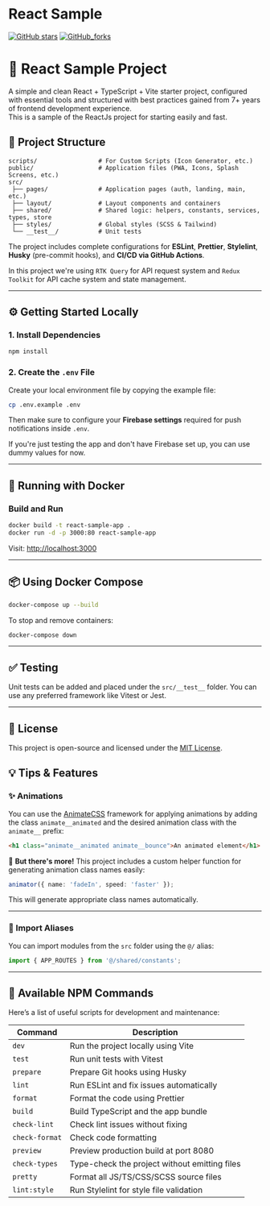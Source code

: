 # React Sample

[![GitHub stars](https://img.shields.io/github/stars/raminr77/react_sample?style=social)](https://github.com/raminr77/react_sample/)
[![GitHub_forks](https://img.shields.io/github/forks/raminr77/react_sample?style=social)](https://github.com/raminr77/react_sample/)

# 🚀 React Sample Project

A simple and clean React + TypeScript + Vite starter project, configured with essential tools and structured with best practices gained from 7+ years of frontend development experience.
<br/>
This is a sample of the ReactJs project for starting easily and fast.
<br />

## 📁 Project Structure

```
scripts/                 # For Custom Scripts (Icon Generator, etc.)
public/                  # Application files (PWA, Icons, Splash Screens, etc.)
src/
 ├── pages/              # Application pages (auth, landing, main, etc.)
 ├── layout/             # Layout components and containers
 ├── shared/             # Shared logic: helpers, constants, services, types, store
 ├── styles/             # Global styles (SCSS & Tailwind)
 └── __test__/           # Unit tests
```

The project includes complete configurations for **ESLint**, **Prettier**, **Stylelint**, **Husky** (pre-commit hooks), and **CI/CD via GitHub Actions**.

In this project we're using `RTK Query` for API request system and `Redux Toolkit` for API cache system and state management.  

---

## ⚙️ Getting Started Locally

### 1. Install Dependencies

```bash
npm install
```

### 2. Create the `.env` File

Create your local environment file by copying the example file:

```bash
cp .env.example .env
```

Then make sure to configure your **Firebase settings** required for push notifications inside `.env`.

If you're just testing the app and don't have Firebase set up, you can use dummy values for now.

---

## 🐳 Running with Docker

### Build and Run

```bash
docker build -t react-sample-app .
docker run -d -p 3000:80 react-sample-app
```

Visit: [http://localhost:3000](http://localhost:3000)

---

## 📦 Using Docker Compose

```bash
docker-compose up --build
```

To stop and remove containers:

```bash
docker-compose down
```

---

## ✅ Testing

Unit tests can be added and placed under the `src/__test__` folder. You can use any preferred framework like Vitest or Jest.

---

## 📄 License

This project is open-source and licensed under the [MIT License](LICENSE).

## 💡 Tips & Features

### ✨ Animations

You can use the [AnimateCSS](https://animate.style/) framework for applying animations by adding the class `animate__animated` and the desired animation class with the `animate__` prefix:

```html
<h1 class="animate__animated animate__bounce">An animated element</h1>
```

🔧 **But there's more!** This project includes a custom helper function for generating animation class names easily:

```ts
animator({ name: 'fadeIn', speed: 'faster' });
```

This will generate appropriate class names automatically.

---

### 📁 Import Aliases

You can import modules from the `src` folder using the `@/` alias:

```ts
import { APP_ROUTES } from '@/shared/constants';
```

---

## 🧪 Available NPM Commands

Here’s a list of useful scripts for development and maintenance:

| Command           | Description                                  |
|------------------|----------------------------------------------|
| `dev`            | Run the project locally using Vite           |
| `test`           | Run unit tests with Vitest                   |
| `prepare`        | Prepare Git hooks using Husky                |
| `lint`           | Run ESLint and fix issues automatically      |
| `format`         | Format the code using Prettier               |
| `build`          | Build TypeScript and the app bundle          |
| `check-lint`     | Check lint issues without fixing             |
| `check-format`   | Check code formatting                        |
| `preview`        | Preview production build at port 8080        |
| `check-types`    | Type-check the project without emitting files|
| `pretty`         | Format all JS/TS/CSS/SCSS source files       |
| `lint:style`     | Run Stylelint for style file validation      |
